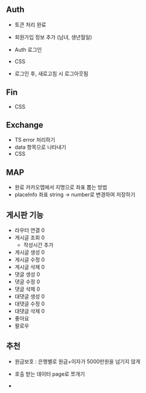 ## Auth
- 토큰 처리 완료
- 회원가입 정보 추가 (남녀, 생년월일)

- Auth 로그인 
- CSS

- 로그인 후, 새로고침 시 로그아웃됨
## Fin
- CSS

## Exchange
- TS error 처리하기
- data 항목으로 나타내기
- CSS

## MAP
- 완료 카카오맵에서 지명으로 좌표 뽑는 방법
- placeInfo 좌표 string -> number로 변경하여 저장하기

## 게시판 기능
- 라우터 연결 0
- 게시글 조회 0
  - 작성시간 추가 
- 게시글 생성 0
- 게시글 수정 0
- 게시글 삭제 0
- 댓글 생성 0
- 댓글 수정 0
- 댓글 삭제 0
- 대댓글 생성 0
- 대댓글 수정 0
- 대댓글 삭제 0
- 좋아요
- 팔로우

## 추천
- 원금보호 : 은행별로 원금+이자가 5000만원을 넘기지 않게

- 호출 받는 데이터 page로 쪼개기
- 